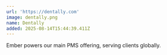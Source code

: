 ```yaml
---
url: 'https://dentally.com'
image: dentally.png
name: Dentally
added: 2025-08-14T15:44:39.411Z
---
```

Ember powers our main PMS offering, serving clients globally.
